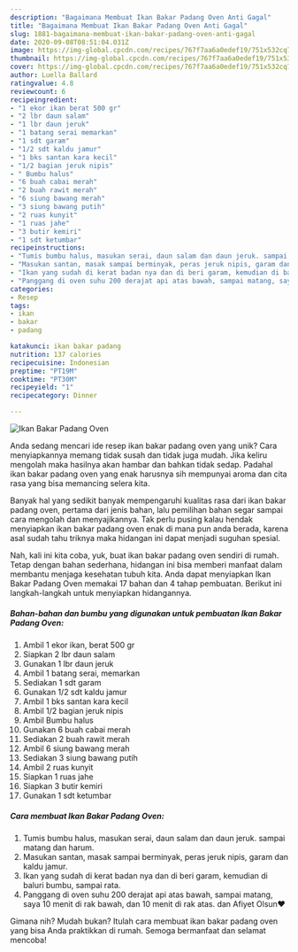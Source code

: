 ```yaml
---
description: "Bagaimana Membuat Ikan Bakar Padang Oven Anti Gagal"
title: "Bagaimana Membuat Ikan Bakar Padang Oven Anti Gagal"
slug: 1881-bagaimana-membuat-ikan-bakar-padang-oven-anti-gagal
date: 2020-09-08T08:51:04.031Z
image: https://img-global.cpcdn.com/recipes/767f7aa6a0edef19/751x532cq70/ikan-bakar-padang-oven-foto-resep-utama.jpg
thumbnail: https://img-global.cpcdn.com/recipes/767f7aa6a0edef19/751x532cq70/ikan-bakar-padang-oven-foto-resep-utama.jpg
cover: https://img-global.cpcdn.com/recipes/767f7aa6a0edef19/751x532cq70/ikan-bakar-padang-oven-foto-resep-utama.jpg
author: Luella Ballard
ratingvalue: 4.8
reviewcount: 6
recipeingredient:
- "1 ekor ikan berat 500 gr"
- "2 lbr daun salam"
- "1 lbr daun jeruk"
- "1 batang serai memarkan"
- "1 sdt garam"
- "1/2 sdt kaldu jamur"
- "1 bks santan kara kecil"
- "1/2 bagian jeruk nipis"
- " Bumbu halus"
- "6 buah cabai merah"
- "2 buah rawit merah"
- "6 siung bawang merah"
- "3 siung bawang putih"
- "2 ruas kunyit"
- "1 ruas jahe"
- "3 butir kemiri"
- "1 sdt ketumbar"
recipeinstructions:
- "Tumis bumbu halus, masukan serai, daun salam dan daun jeruk. sampai matang dan harum."
- "Masukan santan, masak sampai berminyak, peras jeruk nipis, garam dan kaldu jamur."
- "Ikan yang sudah di kerat badan nya dan di beri garam, kemudian di baluri bumbu, sampai rata."
- "Panggang di oven suhu 200 derajat api atas bawah, sampai matang, saya 10 menit di rak bawah, dan 10 menit di rak atas. dan Afiyet Olsun❤"
categories:
- Resep
tags:
- ikan
- bakar
- padang

katakunci: ikan bakar padang 
nutrition: 137 calories
recipecuisine: Indonesian
preptime: "PT19M"
cooktime: "PT30M"
recipeyield: "1"
recipecategory: Dinner

---
```



![Ikan Bakar Padang Oven](https://img-global.cpcdn.com/recipes/767f7aa6a0edef19/751x532cq70/ikan-bakar-padang-oven-foto-resep-utama.jpg)

Anda sedang mencari ide resep ikan bakar padang oven yang unik? Cara menyiapkannya memang tidak susah dan tidak juga mudah. Jika keliru mengolah maka hasilnya akan hambar dan bahkan tidak sedap. Padahal ikan bakar padang oven yang enak harusnya sih mempunyai aroma dan cita rasa yang bisa memancing selera kita.



Banyak hal yang sedikit banyak mempengaruhi kualitas rasa dari ikan bakar padang oven, pertama dari jenis bahan, lalu pemilihan bahan segar sampai cara mengolah dan menyajikannya. Tak perlu pusing kalau hendak menyiapkan ikan bakar padang oven enak di mana pun anda berada, karena asal sudah tahu triknya maka hidangan ini dapat menjadi suguhan spesial.


Nah, kali ini kita coba, yuk, buat ikan bakar padang oven sendiri di rumah. Tetap dengan bahan sederhana, hidangan ini bisa memberi manfaat dalam membantu menjaga kesehatan tubuh kita. Anda dapat menyiapkan Ikan Bakar Padang Oven memakai 17 bahan dan 4 tahap pembuatan. Berikut ini langkah-langkah untuk menyiapkan hidangannya.

<!--inarticleads1-->

##### Bahan-bahan dan bumbu yang digunakan untuk pembuatan Ikan Bakar Padang Oven:

1. Ambil 1 ekor ikan, berat 500 gr
1. Siapkan 2 lbr daun salam
1. Gunakan 1 lbr daun jeruk
1. Ambil 1 batang serai, memarkan
1. Sediakan 1 sdt garam
1. Gunakan 1/2 sdt kaldu jamur
1. Ambil 1 bks santan kara kecil
1. Ambil 1/2 bagian jeruk nipis
1. Ambil  Bumbu halus
1. Gunakan 6 buah cabai merah
1. Sediakan 2 buah rawit merah
1. Ambil 6 siung bawang merah
1. Sediakan 3 siung bawang putih
1. Ambil 2 ruas kunyit
1. Siapkan 1 ruas jahe
1. Siapkan 3 butir kemiri
1. Gunakan 1 sdt ketumbar




<!--inarticleads2-->

##### Cara membuat Ikan Bakar Padang Oven:

1. Tumis bumbu halus, masukan serai, daun salam dan daun jeruk. sampai matang dan harum.
1. Masukan santan, masak sampai berminyak, peras jeruk nipis, garam dan kaldu jamur.
1. Ikan yang sudah di kerat badan nya dan di beri garam, kemudian di baluri bumbu, sampai rata.
1. Panggang di oven suhu 200 derajat api atas bawah, sampai matang, saya 10 menit di rak bawah, dan 10 menit di rak atas. dan Afiyet Olsun❤




Gimana nih? Mudah bukan? Itulah cara membuat ikan bakar padang oven yang bisa Anda praktikkan di rumah. Semoga bermanfaat dan selamat mencoba!

